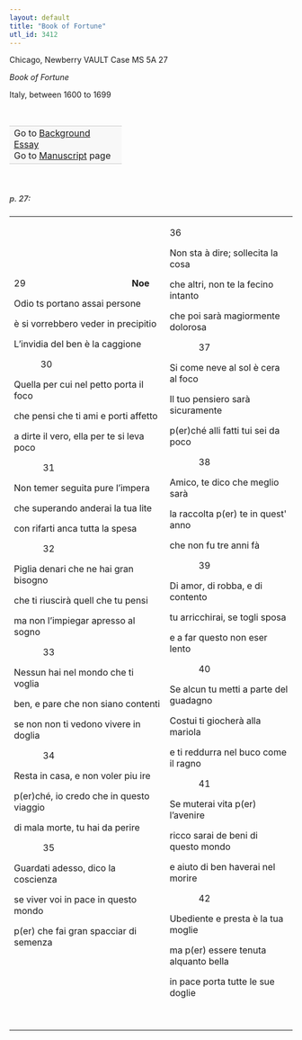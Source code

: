 ```yaml
---
layout: default
title: "Book of Fortune"
utl_id: 3412
---
```



Chicago, Newberry VAULT Case MS 5A 27


*Book of Fortune*


Italy, between 1600 to 1699


 

<table border="0.5" cellpadding="1" cellspacing="1" style="width: 200px; background-color:#F8F8F8;"><tbody style="border-color:#ccc"><tr style="border-color:#ccc"><td>Go to <a href="https://centerfordigitalhumanities.github.io/Newberry-Italian-paleography/essay/069" target="_blank">Background Essay</a><br />
			Go to <a href="https://centerfordigitalhumanities.github.io/Newberry-Italian-paleography/www/record.html?id=069" target="_blank">Manuscript</a> page</td>
</tr></tbody></table>
 


<h5 style="color:#555;">p. 27:</h5>
<table border="0" cellpadding="0" cellspacing="0" width="627"><tbody><tr><td style="width:313px;">

29                                            <b>Noe</b>


Odio ts portano assai persone


è si vorrebbero veder in precipitio


L’invidia del ben è la caggione


           30        


Quella per cui nel petto porta il foco


che pensi che ti ami e porti affetto


a dirte il vero, ella per te si leva poco


            31


Non temer seguita pure l’impera


che superando anderai la tua lite


con rifarti anca tutta la spesa


            32


Piglia denari che ne hai gran bisogno


che ti riuscirà quell che tu pensi


ma non l’impiegar apresso al sogno


            33


Nessun hai nel mondo che ti voglia


ben, e pare che non siano contenti


se non non ti vedono vivere in doglia


            34


Resta in casa, e non voler piu ire


p(er)ché, io credo che in questo viaggio


di mala morte, tu hai da perire


            35


Guardati adesso, dico la coscienza


se viver voi in pace in questo mondo


p(er) che fai gran spacciar di semenza


 

</td>
<td style="width:314px;">

36


Non sta à dire; sollecita la cosa


che altri, non te la fecino intanto


che poi sarà magiormente dolorosa


            37


Si come neve al sol è cera al foco


Il tuo pensiero sarà sicuramente


p(er)ché alli fatti tui sei da poco


            38


Amico, te dico che meglio sarà


la raccolta p(er) te in quest' anno


che non fu tre anni fà


            39


Di amor, di robba, e di contento


tu arricchirai, se togli sposa


e a far questo non eser lento


            40


Se alcun tu metti a parte del guadagno


Costui ti giocherà alla mariola


e ti reddurra nel buco come il ragno


            41


Se muterai vita p(er) l’avenire


ricco sarai de beni di questo mondo


e aiuto di ben haverai nel morire


            42


Ubediente e presta è la tua moglie


ma p(er) essere tenuta alquanto bella


in pace porta tutte le sue doglie


 

</td>
</tr></tbody></table>
